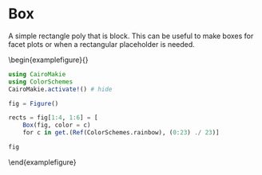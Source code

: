 

# Box

A simple rectangle poly that is block. This can be useful to make boxes for
facet plots or when a rectangular placeholder is needed.

\begin{examplefigure}{}
```julia
using CairoMakie
using ColorSchemes
CairoMakie.activate!() # hide

fig = Figure()

rects = fig[1:4, 1:6] = [
    Box(fig, color = c)
    for c in get.(Ref(ColorSchemes.rainbow), (0:23) ./ 23)]

fig
```
\end{examplefigure}
